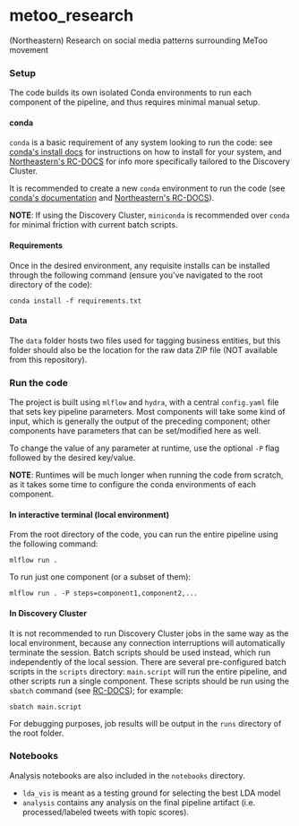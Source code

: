 # metoo_research
(Northeastern) Research on social media patterns surrounding MeToo movement

### Setup

The code builds its own isolated Conda environments to run each component of the pipeline, and thus requires minimal manual setup. 

#### conda
`conda` is a basic requirement of any system looking to run the code: see [conda's install docs](https://conda.io/projects/conda/en/latest/user-guide/install/index.html) for instructions on how to install for your system, and [Northeastern's RC-DOCS](https://rc-docs.northeastern.edu/en/latest/software/conda.html#working-with-a-miniconda-environment) for info more specifically tailored to the Discovery Cluster. 

It is recommended to create a new `conda` environment to run the code (see [conda's documentation](https://conda.io/projects/conda/en/latest/user-guide/getting-started.html#managing-environments) and [Northeastern's RC-DOCS](https://rc-docs.northeastern.edu/en/latest/software/conda.html#working-with-a-miniconda-environment)).

**NOTE**: If using the Discovery Cluster, `miniconda` is recommended over `conda` for minimal friction with current batch scripts.

#### Requirements
Once in the desired environment, any requisite installs can be installed through the following command (ensure you've navigated to the root directory of the code):

```
conda install -f requirements.txt
```

#### Data
The `data` folder hosts two files used for tagging business entities, but this folder should also be the location for the raw data ZIP file (NOT available from this repository). 

### Run the code
The project is built using `mlflow` and `hydra`, with a central `config.yaml` file that sets key pipeline parameters. Most components will take some kind of input, which is generally the output of the preceding component; other components have parameters that can be set/modified here as well. 

To change the value of any parameter at runtime, use the optional `-P` flag followed by the desired key/value. 

**NOTE**: Runtimes will be much longer when running the code from scratch, as it takes some time to configure the conda environments of each component. 

#### In interactive terminal (local environment)

From the root directory of the code, you can run the entire pipeline using the following command: 
```
mlflow run .
```

To run just one component (or a subset of them):

```
mlflow run . -P steps=component1,component2,...
```

#### In Discovery Cluster

It is not recommended to run Discovery Cluster jobs in the same way as the local environment, because any connection interruptions will automatically terminate the session. Batch scripts should be used instead, which run independently of the local session. There are several pre-configured batch scripts in the `scripts` directory: `main.script` will run the entire pipeline, and other scripts run a single component. These scripts should be run using the `sbatch` command (see [RC-DOCS](https://rc-docs.northeastern.edu/en/latest/using-discovery/sbatch.html)); for example:
```
sbatch main.script
```

For debugging purposes, job results will be output in the `runs` directory of the root folder. 


### Notebooks
Analysis notebooks are also included in the `notebooks` directory. 
* `lda_vis` is meant as a testing ground for selecting the best LDA model
* `analysis` contains any analysis on the final pipeline artifact (i.e. processed/labeled tweets with topic scores). 